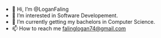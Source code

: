 - 👋 Hi, I’m @LoganFaling
- 👀 I’m interested in Software Developement.
- 🌱 I’m currently getting my bachelors in Computer Science.
- 📫 How to reach me falinglogan74@gmail.com

<!---
LoganFaling/LoganFaling is a ✨ special ✨ repository because its `README.md` (this file) appears on your GitHub profile.
You can click the Preview link to take a look at your changes.
--->
